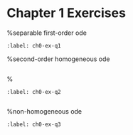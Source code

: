 # Chapter 1 Exercises

%separable first-order ode
```{exercise}
:label: ch0-ex-q1

```


%second-order homogeneous ode
```{solution} ch0-ex-q1

```


%
```{exercise}
:label: ch0-ex-q2

```


```{solution} ch0-ex-q2

```

%non-homogeneous ode
```{exercise}
:label: ch0-ex-q3

```


```{solution} ch0-ex-q3

```